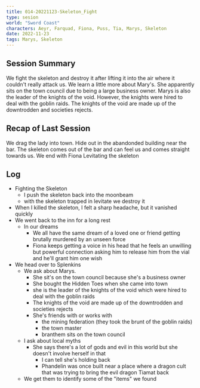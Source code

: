 ```yaml
---
title: 014-20221123-Skeleton_Fight
type: sesion
world: "Sword Coast"
characters: Aeyr, Farquad, Fiona, Puss, Tia, Marys, Skeleton
date: 2022-11-23
tags: Marys, Skeleton
---
```


## Session Summary

We fight the skeleton and destroy it after lifting it into the air where it couldn't really attack us. We learn a little more about Mary's. She apparently sits on the town council due to being a large business owner.  Marys is also the leader of the knights of the void. However, the knights were hired to deal with the goblin raids. The knights of the void are made up of the downtrodden and societies rejects.

## Recap of Last Session

We drag the lady into town. Hide out in the abandonded building near the bar. The skeleton comes out of the bar and can feel us and comes straight towards us. We end with Fiona Levitating the skeleton
## Log

* Fighting the Skeleton
	* I push the skeleton back into the moonbeam
	* with the skeleton trapped in levitate we destroy it
* When I killed the skeleton, I felt a sharp headache, but it vanished quickly
* We went back to the inn for a long rest
	* In our dreams
		* We all have the same dream of a loved one or friend getting brutally murdered by an unseen force
		* Fiona keeps getting a voice in his head that he feels an unwilling but powerful connection asking him to release him from the vial and he'll grant him one wish
* We head over to Splenkins
	* We ask about Marys. 
		* She sit's on the town council because she's a business owner
		* She bought the Hidden Toes when she came into town
		* she is the leader of the knights of the void which were hired to deal with the goblin raids
		* The knights of the void are made up of the downtrodden and societies rejects
		* She's friends with or works with
			* the mining federation (they took the brunt of the goblin raids)
			* the town master
			* branthem sits on the town council
	* I ask about local myths
		* She says there's a lot of gods and evil in this world but she doesn't involve herself in that
			* I can tell she's holding back
			* Phandelin was once built near a place where a dragon cult that was trying to bring the evil dragon Tiamat back
	* We get them to identify some of the "items" we found